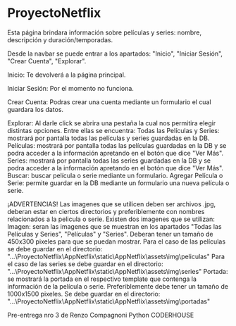 # ProyectoNetflix

Esta página brindara información sobre películas y series: nombre, descripción y duración/temporadas.




Desde la navbar se puede entrar a los apartados: "Inicio", "Iniciar Sesión", "Crear Cuenta", "Explorar".

Inicio: Te devolverá a la página principal.

Iniciar Sesión: Por el momento no funciona.

Crear Cuenta: Podras crear una cuenta mediante un formulario el cual guardara los datos.

Explorar: Al darle click se abrira una pestaña la cual nos permitira elegir distintas opciones. Entre ellas se encuentra:
    Todas las Películas y Series: mostrará por pantalla todas las películas y series guardadas en la DB.
    Películas: mostrará por pantalla todas las películas guardadas en la DB y se podra acceder a la información apretando en el botón que dice "Ver Más".
    Series: mostrará por pantalla todas las series guardadas en la DB y se podra acceder a la información apretando en el botón que dice "Ver Más".
    Buscar: buscar película o serie mediante un formulario.
    Agregar Película o Serie: permite guardar en la DB mediante un formulario una nueva película o serie.




¡ADVERTENCIAS!
Las imagenes que se utilicen deben ser archivos .jpg, deberan estar en ciertos directorios y preferiblemente con nombres relacionados a la pelicula o serie.
Existen dos imagenes que se utilizan:
    Imagen: seran las imagenes que se muestran en los apartados "Todas las Películas y Series", "Películas" y "Series".
        Deberan tener un tamaño de 450x300 pixeles para que se puedan mostrar.
        Para el caso de las películas se debe guardar en el directorio: "...\ProyectoNetflix\AppNetflix\static\AppNetflix\assets\img\peliculas"
        Para el caso de las series se debe guardar en el directorio: "...\ProyectoNetflix\AppNetflix\static\AppNetflix\assets\img\series"
    Portada: se mostrará la portada en el respectivo template que contenga la información de la película o serie.
        Preferiblemente debe tener un tamaño de 1000x1500 pixeles.
        Se debe guardar en el directorio: "...\ProyectoNetflix\AppNetflix\static\AppNetflix\assets\img\portadas"



Pre-entrega nro 3 de Renzo Compagnoni
Python CODERHOUSE
